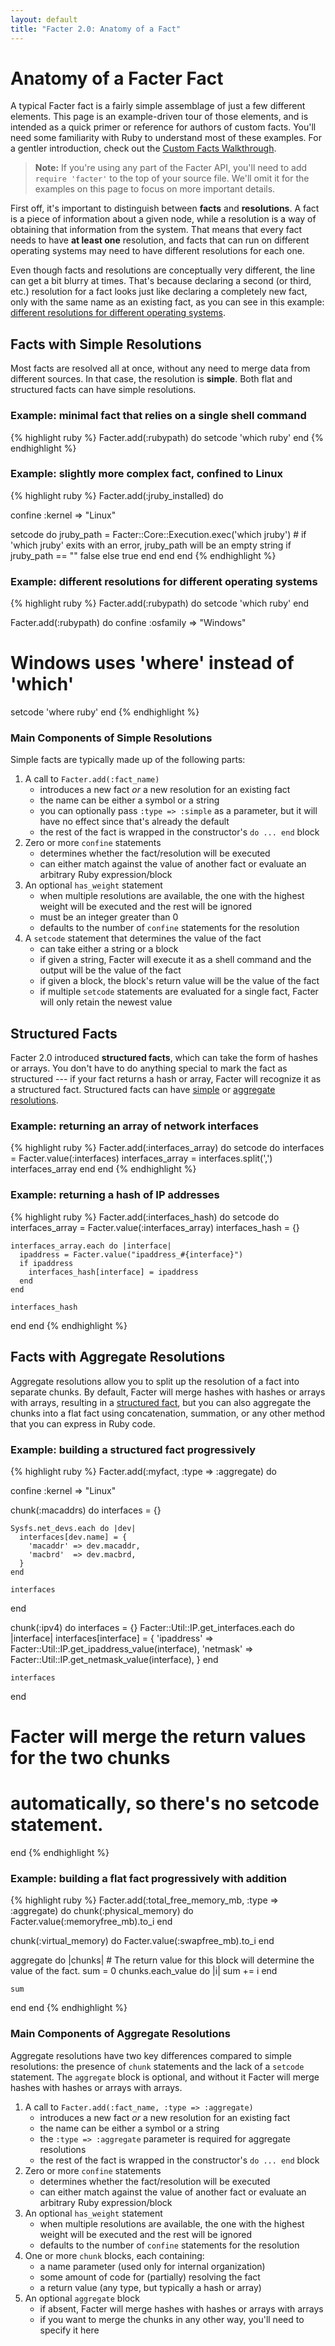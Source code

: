 ```yaml
---
layout: default
title: "Facter 2.0: Anatomy of a Fact"
---
```


Anatomy of a Facter Fact
========================

A typical Facter fact is a fairly simple assemblage of just a few different elements.
This page is an example-driven tour of those elements, and is intended as a quick primer or reference
for authors of custom facts. You'll need some familiarity with Ruby to understand most of these examples.
For a gentler introduction, check out the [Custom Facts Walkthrough](custom_facts.html).

>**Note:** If you're using any part of the Facter API, you'll need to add `require 'facter'` to the top of your source file. We'll omit it for the examples on this page to focus on more important details.

First off, it's important to distinguish between **facts** and **resolutions**. A fact is a piece of information about a given node,
while a resolution is a way of obtaining that information from the system. That means that every fact needs to have **at least one**
resolution, and facts that can run on different operating systems may need to have different resolutions for each one.

Even though facts and resolutions are conceptually very different, the line can get a bit blurry at times. That's because declaring a second
(or third, etc.) resolution for a fact looks just like declaring a completely new fact, only with the same name as an existing fact, as
you can see in this example: [different resolutions for different operating systems](#example-different-resolutions-for-different-operating-systems).

## Facts with Simple Resolutions

Most facts are resolved all at once, without any need to merge data from different sources. In that case, the resolution is **simple**.
Both flat and structured facts can have simple resolutions.

### Example: minimal fact that relies on a single shell command

{% highlight ruby %}
Facter.add(:rubypath) do
  setcode 'which ruby'
end
{% endhighlight %}

### Example: slightly more complex fact, confined to Linux

{% highlight ruby %}
Facter.add(:jruby_installed) do

  confine :kernel => "Linux"

  setcode do
    jruby_path = Facter::Core::Execution.exec('which jruby')
    # if 'which jruby' exits with an error, jruby_path will be an empty string
    if jruby_path == ""
      false
    else
      true
    end
  end
end
{% endhighlight %}

### Example: different resolutions for different operating systems

{% highlight ruby %}
Facter.add(:rubypath) do
  setcode 'which ruby'
end

Facter.add(:rubypath) do
  confine :osfamily => "Windows"
  # Windows uses 'where' instead of 'which'
  setcode 'where ruby'
end
{% endhighlight %}

### Main Components of Simple Resolutions

Simple facts are typically made up of the following parts:

  1. A call to `Facter.add(:fact_name)`
     * introduces a new fact *or* a new resolution for an existing fact
     * the name can be either a symbol or a string
     * you can optionally pass `:type => :simple` as a parameter, but it will have no effect since that's already the default
     * the rest of the fact is wrapped in the constructor's `do ... end` block
  2. Zero or more `confine` statements
     * determines whether the fact/resolution will be executed
     * can either match against the value of another fact or evaluate an arbitrary Ruby expression/block
  3. An optional `has_weight` statement
     * when multiple resolutions are available, the one with the highest weight will be executed and the rest will be ignored
     * must be an integer greater than 0
     * defaults to the number of `confine` statements for the resolution
  4. A `setcode` statement that determines the value of the fact
     * can take either a string or a block
     * if given a string, Facter will execute it as a shell command and the output will be the value of the fact
     * if given a block, the block's return value will be the value of the fact
     * if multiple `setcode` statements are evaluated for a single fact, Facter will only retain the newest value

## Structured Facts

Facter 2.0 introduced **structured facts**, which can take the form of hashes or arrays. You don't have to do anything special to mark the fact as structured --- if your fact returns a hash or array, Facter will recognize it as a structured fact. Structured facts can have [simple](#main_components_of_simple_resolutions) or [aggregate resolutions](#main_components_of_aggregate_resolutions).

### Example: returning an array of network interfaces
{% highlight ruby %}
Facter.add(:interfaces_array) do
  setcode do
   interfaces = Facter.value(:interfaces)
   interfaces_array = interfaces.split(',')
   interfaces_array
  end
end
{% endhighlight %}

### Example: returning a hash of IP addresses
{% highlight ruby %}
Facter.add(:interfaces_hash) do
  setcode do
    interfaces_array = Facter.value(:interfaces_array)
    interfaces_hash = {}

    interfaces_array.each do |interface|
      ipaddress = Facter.value("ipaddress_#{interface}")
      if ipaddress
        interfaces_hash[interface] = ipaddress
      end
    end

    interfaces_hash
  end
end
{% endhighlight %}

## Facts with Aggregate Resolutions

Aggregate resolutions allow you to split up the resolution of a fact into separate chunks. 
By default, Facter will merge hashes with hashes or arrays with arrays, resulting in a 
[structured fact](#structured_facts), but you can also aggregate the chunks into a flat fact 
using concatenation, summation, or any other method that you can express in Ruby code.

### Example: building a structured fact progressively

{% highlight ruby %}
Facter.add(:myfact, :type => :aggregate) do

  confine :kernel => "Linux"

  chunk(:macaddrs) do
    interfaces = {}

    Sysfs.net_devs.each do |dev|
      interfaces[dev.name] = {
        'macaddr' => dev.macaddr,
        'macbrd'  => dev.macbrd,
      }
    end

    interfaces
  end

  chunk(:ipv4) do
    interfaces = {}
    Facter::Util::IP.get_interfaces.each do |interface|
      interfaces[interface] = {
        'ipaddress' => Facter::Util::IP.get_ipaddress_value(interface),
        'netmask'   => Facter::Util::IP.get_netmask_value(interface),
      }
    end

    interfaces
  end
  # Facter will merge the return values for the two chunks 
  # automatically, so there's no setcode statement.
end
{% endhighlight %}

### Example: building a flat fact progressively with addition

{% highlight ruby %}
Facter.add(:total_free_memory_mb, :type => :aggregate) do
  chunk(:physical_memory) do
    Facter.value(:memoryfree_mb).to_i
  end

  chunk(:virtual_memory) do
    Facter.value(:swapfree_mb).to_i
  end
  
  aggregate do |chunks|
    # The return value for this block will determine the value of the fact.
    sum = 0
    chunks.each_value do |i|
      sum += i
    end
    
    sum
  end
end
{% endhighlight %}

### Main Components of Aggregate Resolutions

Aggregate resolutions have two key differences compared to simple resolutions: the presence of `chunk` statements and the lack of a `setcode` statement. The `aggregate` block is optional, and without it Facter will merge hashes with hashes or arrays with arrays.

  1. A call to `Facter.add(:fact_name, :type => :aggregate)`
     * introduces a new fact *or* a new resolution for an existing fact
     * the name can be either a symbol or a string
     * the `:type => :aggregate` parameter is required for aggregate resolutions
     * the rest of the fact is wrapped in the constructor's `do ... end` block
  2. Zero or more `confine` statements
     * determines whether the fact/resolution will be executed
     * can either match against the value of another fact or evaluate an arbitrary Ruby expression/block
  3. An optional `has_weight` statement
     * when multiple resolutions are available, the one with the highest weight will be executed and the rest will be ignored
     * defaults to the number of `confine` statements for the resolution
  4. One or more `chunk` blocks, each containing:
     * a name parameter (used only for internal organization)
     * some amount of code for (partially) resolving the fact
     * a return value (any type, but typically a hash or array)
  5. An optional `aggregate` block
     * if absent, Facter will merge hashes with hashes or arrays with arrays
     * if you want to merge the chunks in any other way, you'll need to specify it here

